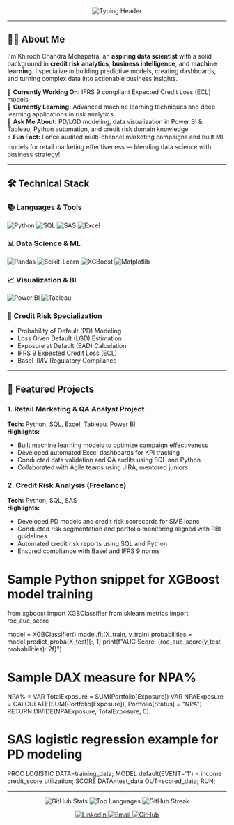 <div align="center">
  <img src="https://readme-typing-svg.demolab.com?font=Fira+Code&pause=1000&color=22D3F7&center=true&vCenter=true&width=435&lines=Khirodh+Chandra+Mohapatra;Data+Science+%7C+Credit+Risk+%7C+BI;Python+%7C+SQL+%7C+Power+BI+%7C+Tableau;Machine+Learning+%7C+Risk+Modeling" alt="Typing Header" />
</div>

---

## 👨‍💻 **About Me**
I'm Khirodh Chandra Mohapatra, an **aspiring data scientist** with a solid background in **credit risk analytics**, **business intelligence**, and **machine learning**. I specialize in building predictive models, creating dashboards, and turning complex data into actionable business insights.

🔭 **Currently Working On:** IFRS 9 compliant Expected Credit Loss (ECL) models  
🌱 **Currently Learning:** Advanced machine learning techniques and deep learning applications in risk analytics  
💬 **Ask Me About:** PD/LGD modeling, data visualization in Power BI & Tableau, Python automation, and credit risk domain knowledge  
⚡ **Fun Fact:** I once audited multi-channel marketing campaigns and built ML models for retail marketing effectiveness — blending data science with business strategy!

---

## 🛠 **Technical Stack**

### 📚 Languages & Tools
<p>
  <img alt="Python" src="https://img.shields.io/badge/Python-3776AB?logo=python&logoColor=white&style=for-the-badge">
  <img alt="SQL" src="https://img.shields.io/badge/SQL-4479A1?logo=microsoftsqlserver&logoColor=white&style=for-the-badge">
  <img alt="SAS" src="https://img.shields.io/badge/SAS-FF9E0F?logo=sas&logoColor=white&style=for-the-badge">
  <img alt="Excel" src="https://img.shields.io/badge/Excel-217346?logo=microsoftexcel&logoColor=white&style=for-the-badge">
</p>

### 📊 Data Science & ML
<p>
  <img alt="Pandas" src="https://img.shields.io/badge/Pandas-150458?logo=pandas&logoColor=white&style=for-the-badge">
  <img alt="Scikit-Learn" src="https://img.shields.io/badge/Scikit_Learn-F7931E?logo=scikit-learn&logoColor=white&style=for-the-badge">
  <img alt="XGBoost" src="https://img.shields.io/badge/XGBoost-3776AB?logo=xgboost&logoColor=white&style=for-the-badge">
  <img alt="Matplotlib" src="https://img.shields.io/badge/Matplotlib-11557C?logo=python&logoColor=white&style=for-the-badge">
</p>

### 📈 Visualization & BI
<p>
  <img alt="Power BI" src="https://img.shields.io/badge/Power_BI-F2C811?logo=powerbi&logoColor=black&style=for-the-badge">
  <img alt="Tableau" src="https://img.shields.io/badge/Tableau-E97627?logo=tableau&logoColor=white&style=for-the-badge">
</p>

### 🏦 Credit Risk Specialization
- Probability of Default (PD) Modeling  
- Loss Given Default (LGD) Estimation  
- Exposure at Default (EAD) Calculation  
- IFRS 9 Expected Credit Loss (ECL)  
- Basel III/IV Regulatory Compliance  

---

## 🚀 **Featured Projects**

### 1. Retail Marketing & QA Analyst Project  
**Tech:** Python, SQL, Excel, Tableau, Power BI  
**Highlights:**  
- Built machine learning models to optimize campaign effectiveness  
- Developed automated Excel dashboards for KPI tracking  
- Conducted data validation and QA audits using SQL and Python  
- Collaborated with Agile teams using JIRA, mentored juniors

### 2. Credit Risk Analysis (Freelance)  
**Tech:** Python, SQL, SAS  
**Highlights:**  
- Developed PD models and credit risk scorecards for SME loans  
- Conducted risk segmentation and portfolio monitoring aligned with RBI guidelines  
- Automated credit risk reports using SQL and Python  
- Ensured compliance with Basel and IFRS 9 norms

# Sample Python snippet for XGBoost model training
from xgboost import XGBClassifier
from sklearn.metrics import roc_auc_score

model = XGBClassifier()
model.fit(X_train, y_train)
probabilities = model.predict_proba(X_test)[:, 1]
print(f"AUC Score: {roc_auc_score(y_test, probabilities):.2f}")

# Sample DAX measure for NPA%
NPA% = 
VAR TotalExposure = SUM(Portfolio[Exposure])
VAR NPAExposure = CALCULATE(SUM(Portfolio[Exposure]), Portfolio[Status] = "NPA")
RETURN DIVIDE(NPAExposure, TotalExposure, 0)

# SAS logistic regression example for PD modeling
PROC LOGISTIC DATA=training_data;
  MODEL default(EVENT='1') = income credit_score utilization;
  SCORE DATA=test_data OUT=scored_data;
RUN;

---

<div align="center">
  <img src="https://github-readme-stats.vercel.app/api?username=KHIRODH06&show_icons=true&theme=algolia" alt="GitHub Stats" />
  <img src="https://github-readme-stats.vercel.app/api/top-langs/?username=KHIRODH06&layout=compact&theme=algolia" alt="Top Languages" />
  <img src="https://streak-stats.demolab.com/?user=KHIRODH06&theme=algolia" alt="GitHub Streak" />
</div>

<p align="center">
  <a href="https://www.linkedin.com/in/khirodh-chandra-mohapatra-882019120/" target="_blank" rel="noopener noreferrer">
    <img alt="LinkedIn" src="https://img.shields.io/badge/LinkedIn-0077B5?logo=linkedin&logoColor=white&style=for-the-badge">
  </a>
  <a href="mailto:khirodh06@gmail.com">
    <img alt="Email" src="https://img.shields.io/badge/Email-D14836?logo=gmail&logoColor=white&style=for-the-badge">
  </a>
  <a href="https://github.com/KHIRODH06" target="_blank" rel="noopener noreferrer">
    <img alt="GitHub" src="https://img.shields.io/badge/GitHub-181717?logo=github&logoColor=white&style=for-the-badge">
  </a>
</p>
